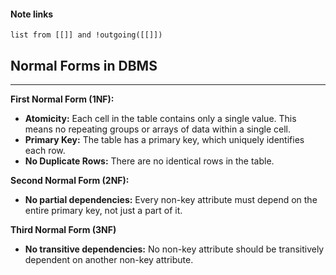 #### Note links
```dataview
list from [[]] and !outgoing([[]])
```
## Normal Forms in DBMS
---
**First Normal Form (1NF):**
- **Atomicity:** Each cell in the table contains only a single value. This means no repeating groups or arrays of data within a single cell.
- **Primary Key:** The table has a primary key, which uniquely identifies each row.
- **No Duplicate Rows:** There are no identical rows in the table.

**Second Normal Form (2NF):**
- **No partial dependencies:** Every non-key attribute must depend on the entire primary key, not just a part of it.

**Third Normal Form (3NF)**
- **No transitive dependencies:** No non-key attribute should be transitively dependent on another non-key attribute.